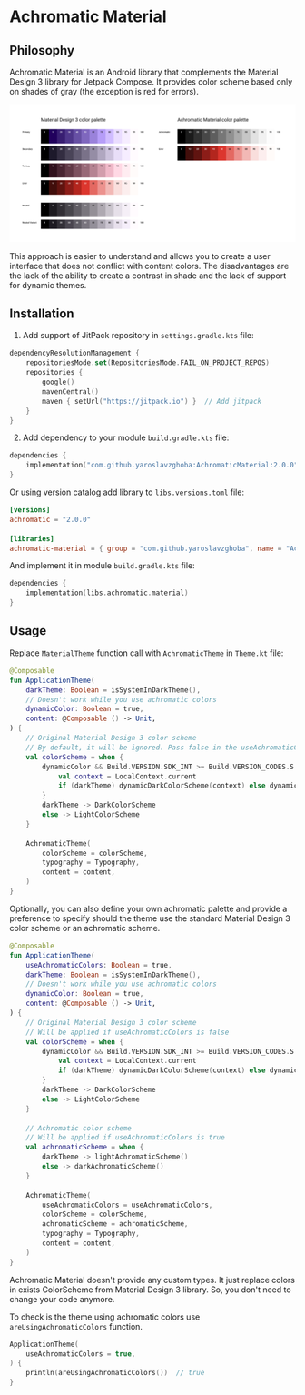 # Achromatic Material

## Philosophy

Achromatic Material is an Android library that complements the Material Design 3 library for Jetpack Compose. It provides color scheme based only on shades of gray (the exception is red for errors).

<img src="documentation-resources/Color palettes.png"/>

This approach is easier to understand and allows you to create a user interface that does not conflict with content colors. The disadvantages are the lack of the ability to create a contrast in shade and the lack of support for dynamic themes.

## Installation

1. Add support of JitPack repository in `settings.gradle.kts` file:

```kotlin
dependencyResolutionManagement {  
    repositoriesMode.set(RepositoriesMode.FAIL_ON_PROJECT_REPOS)  
    repositories {  
        google()  
        mavenCentral()  
        maven { setUrl("https://jitpack.io") }  // Add jitpack  
    }  
}
```

2. Add dependency to your module `build.gradle.kts` file:

```kotlin
dependencies {
    implementation("com.github.yaroslavzghoba:AchromaticMaterial:2.0.0")
}
```

Or using version catalog add library to `libs.versions.toml` file:

```toml
[versions]  
achromatic = "2.0.0" 
  
[libraries]  
achromatic-material = { group = "com.github.yaroslavzghoba", name = "AchromaticMaterial", version.ref = "achromatic" }
```

And implement it in module `build.gradle.kts` file:

```kotlin
dependencies {
    implementation(libs.achromatic.material)
}
```

## Usage

Replace `MaterialTheme` function call with `AchromaticTheme` in `Theme.kt` file:

```kotlin
@Composable  
fun ApplicationTheme(
    darkTheme: Boolean = isSystemInDarkTheme(),
    // Doesn't work while you use achromatic colors
    dynamicColor: Boolean = true,
    content: @Composable () -> Unit,  
) {
    // Original Material Design 3 color scheme
    // By default, it will be ignored. Pass false in the useAchromaticColors argument to switch to this color scheme  
    val colorScheme = when {
        dynamicColor && Build.VERSION.SDK_INT >= Build.VERSION_CODES.S -> {
            val context = LocalContext.current
            if (darkTheme) dynamicDarkColorScheme(context) else dynamicLightColorScheme(context)
        }
        darkTheme -> DarkColorScheme
        else -> LightColorScheme
    } 
  
    AchromaticTheme(
        colorScheme = colorScheme,
        typography = Typography,  
        content = content,  
    )  
}
```

Optionally, you can also define your own achromatic palette and provide a preference to specify should the theme use the standard Material Design 3 color scheme or an achromatic scheme.

```kotlin
@Composable  
fun ApplicationTheme(
    useAchromaticColors: Boolean = true,
    darkTheme: Boolean = isSystemInDarkTheme(),  
    // Doesn't work while you use achromatic colors
    dynamicColor: Boolean = true,  
    content: @Composable () -> Unit,  
) {  
    // Original Material Design 3 color scheme
    // Will be applied if useAchromaticColors is false
    val colorScheme = when {
        dynamicColor && Build.VERSION.SDK_INT >= Build.VERSION_CODES.S -> {
            val context = LocalContext.current
            if (darkTheme) dynamicDarkColorScheme(context) else dynamicLightColorScheme(context)
        }
        darkTheme -> DarkColorScheme
        else -> LightColorScheme
    }
    
    // Achromatic color scheme
    // Will be applied if useAchromaticColors is true
    val achromaticScheme = when {  
        darkTheme -> lightAchromaticScheme()  
        else -> darkAchromaticScheme()  
    }  
  
    AchromaticTheme(  
        useAchromaticColors = useAchromaticColors,
        colorScheme = colorScheme,
        achromaticScheme = achromaticScheme,
        typography = Typography,  
        content = content,  
    )  
}
```

Achromatic Material doesn't provide any custom types. It just replace colors in exists ColorScheme from Material Design 3 library. So, you don't need to change your code anymore.

To check is the theme using achromatic colors use `areUsingAchromaticColors` function.

```kotlin
ApplicationTheme(
    useAchromaticColors = true,
) {
    println(areUsingAchromaticColors())  // true 
}
```
